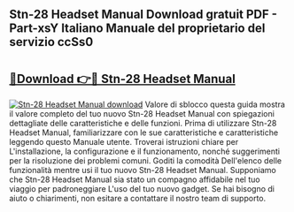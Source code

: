 ## Stn-28 Headset Manual Download gratuit PDF - Part-xsY Italiano Manuale del proprietario del servizio ccSs0

# <h2><a href="http://dfggskz.blite.top/?on=Stn-28+Headset+Manual">🔗Download 👉🔴 Stn-28 Headset Manual</a></h2>

[![Stn-28 Headset Manual download](https://i.imgur.com/lujVjoI.png)](http://dfggskz.blite.top/?on=Stn-28+Headset+Manual)
Valore di sblocco questa guida mostra il valore completo del tuo nuovo Stn-28 Headset Manual con spiegazioni dettagliate delle caratteristiche e delle funzioni. Prima di utilizzare Stn-28 Headset Manual, familiarizzare con le sue caratteristiche e caratteristiche leggendo questo Manuale utente. Troverai istruzioni chiare per L'installazione, la configurazione e il funzionamento, nonché suggerimenti per la risoluzione dei problemi comuni. Goditi la comodità Dell'elenco delle funzionalità mentre usi il tuo nuovo Stn-28 Headset Manual. Supponiamo che Stn-28 Headset Manual sia stato un compagno affidabile nel tuo viaggio per padroneggiare L'uso del tuo nuovo gadget. Se hai bisogno di aiuto o chiarimenti, non esitare a contattare il nostro team di supporto.
